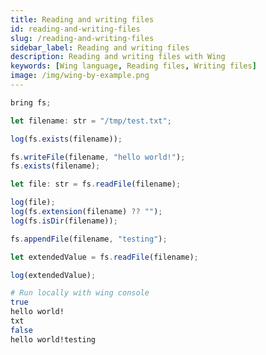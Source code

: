 ```yaml
---
title: Reading and writing files
id: reading-and-writing-files
slug: /reading-and-writing-files
sidebar_label: Reading and writing files
description: Reading and writing files with Wing
keywords: [Wing language, Reading files, Writing files]
image: /img/wing-by-example.png
---
```


```js playground example title="main.w"
bring fs;

let filename: str = "/tmp/test.txt";

log(fs.exists(filename));

fs.writeFile(filename, "hello world!");
fs.exists(filename);

let file: str = fs.readFile(filename);

log(file);
log(fs.extension(filename) ?? "");
log(fs.isDir(filename));

fs.appendFile(filename, "testing");

let extendedValue = fs.readFile(filename);

log(extendedValue);
```

```bash title="Wing console output"
# Run locally with wing console
true
hello world!
txt
false
hello world!testing
```




